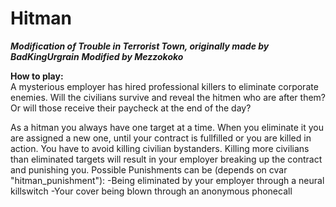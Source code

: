 Hitman
==========
***Modification of Trouble in Terrorist Town, originally made by BadKingUrgrain***
***Modified by Mezzokoko***

**How to play:**   
A mysterious employer has hired professional killers to eliminate corporate enemies. Will the civilians survive and reveal the hitmen who are after them?
Or will those receive their paycheck at the end of the day?

As a hitman you always have one target at a time. When you eliminate it you are assigned a new one, until your contract is fullfilled or you are killed in action.
You have to avoid killing civilian bystanders. Killing more civilians than eliminated targets will result in your employer breaking up the contract and punishing you.
Possible Punishments can be (depends on cvar "hitman_punishment"):
	-Being eliminated by your employer through a neural killswitch
	-Your cover being blown through an anonymous phonecall
